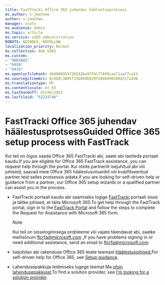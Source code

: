 ```yaml
---
title: FastTracki Office 365 juhendav häälestusprotsess
ms.author: v-jmathew
author: v-jmathew
manager: scotv
ms.audience: Admin
ms.topic: article
ms.service: o365-administration
ROBOTS: NOINDEX, NOFOLLOW
localization_priority: Normal
ms.collection: Adm_O365
ms.custom:
- "9003885"
- "6939"
- "9419"
ms.openlocfilehash: 4b8006959728192ba97fd1770f0caa71aaf7ca53
ms.sourcegitcommit: 6c6b0c3885f33b08db929fe0b6496508d31fa2d6
ms.translationtype: MT
ms.contentlocale: et-EE
ms.lasthandoff: 05/06/2021
ms.locfileid: "52233746"
---
```

# <a name="guided-office-365-setup-process-with-fasttrack"></a><span data-ttu-id="2f7e1-102">FastTracki Office 365 juhendav häälestusprotsess</span><span class="sxs-lookup"><span data-stu-id="2f7e1-102">Guided Office 365 setup process with FastTrack</span></span>

<span data-ttu-id="2f7e1-103">Kui teil on õigus saada Office 365 FastTracki abi, saate abi taotleda portaali kaudu.</span><span class="sxs-lookup"><span data-stu-id="2f7e1-103">If you are eligible for Office 365 FastTrack assistance, you can request help through the portal.</span></span> <span data-ttu-id="2f7e1-104">Kui otsite partnerilt isejuhitud abi või juhiseid, saavad meie Office 365 häälestusviisardid või kvalifitseeritud partner teid selles protsessis aidata.</span><span class="sxs-lookup"><span data-stu-id="2f7e1-104">If you are looking for self-driven help or guidance from a partner, our Office 365 setup wizards or a qualified partner can assist you in the process.</span></span>

- <span data-ttu-id="2f7e1-105">FastTracki portaali kaudu abi saamiseks logige [FastTracki](https://go.microsoft.com/fwlink/?linkid=2125443) portaali sisse ja täitke juhised, et täita Microsoft 365.</span><span class="sxs-lookup"><span data-stu-id="2f7e1-105">To get help through the FastTrack portal, sign in to the [FastTrack Portal](https://go.microsoft.com/fwlink/?linkid=2125443) and follow the steps to complete the Request for Assistance with Microsoft 365 form.</span></span>

    > [!NOTE]
    > <span data-ttu-id="2f7e1-106">Kui teil on sisselogimisega probleeme või vajate täiendavat abi, saatke meilisõnum ftcrfa@microsoft.com [.](mailto:ftcrfa@microsoft.com)</span><span class="sxs-lookup"><span data-stu-id="2f7e1-106">If you have problems signing in or need additional assistance, send an email to [ftcrfa@microsoft.com](mailto:ftcrfa@microsoft.com).</span></span>

- <span data-ttu-id="2f7e1-107">Isejuhitav abi rakenduse Office 365 leiate teemast [Häälestusjuhised.](https://go.microsoft.com/fwlink/?linkid=2125827)</span><span class="sxs-lookup"><span data-stu-id="2f7e1-107">For self-driven help for Office 365, see [Setup guidance](https://go.microsoft.com/fwlink/?linkid=2125827).</span></span>
- <span data-ttu-id="2f7e1-108">Lahendusepakkuja leidmiseks lugege teemat Ma [otsin lahendusepakkujat.](https://go.microsoft.com/fwlink/?linkid=2125918)</span><span class="sxs-lookup"><span data-stu-id="2f7e1-108">To find a solution provider, see [I'm looking for a solution provider](https://go.microsoft.com/fwlink/?linkid=2125918).</span></span>